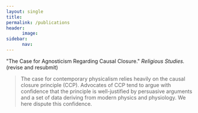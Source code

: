 ```yaml
---
layout: single
title: 
permalink: /publications
header:
      image: 
sidebar: 
      nav: 
--- 
```




"The Case for Agnosticism Regarding Causal Closure." *Religious Studies.* (revise and resubmit)

> The case for contemporary physicalism relies heavily on the causal closure principle (CCP). Advocates of CCP tend to argue with confidence that the principle is well-justified by persuasive arguments and a set of data deriving from modern physics and physiology. We here dispute this confidence. 